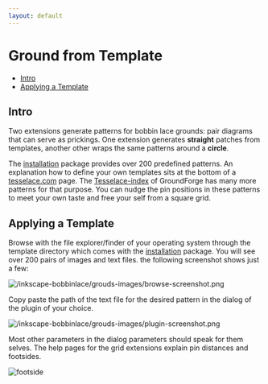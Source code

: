 ```yaml
---
layout: default
---
```

Ground from Template
====================

- [Intro](#intro)
- [Applying a Template](#applying-a-template)


Intro 
-----

Two extensions generate patterns for bobbin lace grounds: pair diagrams that can serve as prickings.
One extension generates **straight** patches from templates, 
another other wraps the same patterns around a **circle**.

The [installation] package provides over 200 predefined patterns.
An explanation how to define your own templates sits at the bottom of a [tesselace.com] page.
The [Tesselace-index] of GroundForge has many more patterns for that purpose.
You can nudge the pin positions in these patterns to meet your own taste 
and free your self from a square grid.

[tesselace.com]: https://tesselace.com/tools/inkscape-extension/
[Tesselace-index]: https://d-bl.github.io/GroundForge/help/TesseLace-Index
[installation]: /inkscape-bobbinlace/


Applying a Template
-------------------

Browse with the file explorer/finder of your operating system
through the template directory which comes with the [installation] package.
You will see over 200 pairs of images and text files. the following screenshot shows just a few:
 
![/inkscape-bobbinlace/grouds-images/browse-screenshot.png](/inkscape-bobbinlace/grouds-images/browse-screenshot.png)

Copy paste the path of the text file for the desired pattern in the dialog of the plugin of your choice.

![/inkscape-bobbinlace/grouds-images/plugin-screenshot.png](/inkscape-bobbinlace/grouds-images/plugin-screenshot.png)

Most other parameters in the dialog parameters should speak for them selves.
The help pages for the grid extensions explain pin distances and footsides.

![footside](/inkscape-bobbinlace/regular-images/footside.png)
